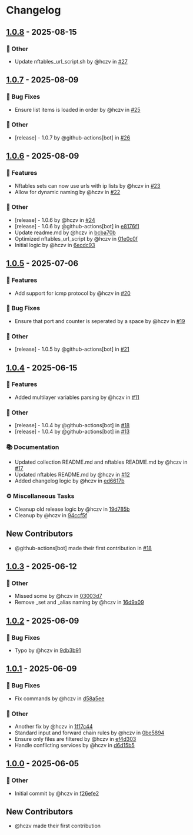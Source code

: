 # Changelog

<!-- ignore lint rules that are often triggered by content generated from commits / git-cliff -->
<!-- markdownlint-disable line-length no-bare-urls ul-style emphasis-style -->
## [1.0.8](https://github.com/hczv/ansible-firewall/compare/1.0.7..1.0.8) - 2025-08-15

### <!-- 10 -->💼 Other
- Update nftables_url_script.sh by @hczv in [#27](https://github.com/hczv/ansible-firewall/pull/27) 

## [1.0.7](https://github.com/hczv/ansible-firewall/compare/1.0.6..1.0.7) - 2025-08-09

### <!-- 1 -->🐛 Bug Fixes
- Ensure list items is loaded in order by @hczv in [#25](https://github.com/hczv/ansible-firewall/pull/25) 

### <!-- 10 -->💼 Other
- [release] - 1.0.7 by @github-actions[bot] in [#26](https://github.com/hczv/ansible-firewall/pull/26) 

## [1.0.6](https://github.com/hczv/ansible-firewall/compare/1.0.5..1.0.6) - 2025-08-09

### <!-- 0 -->🚀 Features
- Nftables sets can now use urls with ip lists by @hczv in [#23](https://github.com/hczv/ansible-firewall/pull/23) 
- Allow for dynamic naming by @hczv in [#22](https://github.com/hczv/ansible-firewall/pull/22) 

### <!-- 10 -->💼 Other
- [release] - 1.0.6 by @hczv in [#24](https://github.com/hczv/ansible-firewall/pull/24) 
- [release] - 1.0.6 by @github-actions[bot] in [e8176f1](https://github.com/hczv/ansible-firewall/commit/e8176f16d5cb4967194fb032feb7455afb50a9b1)
- Update readme.md by @hczv in [bcba70b](https://github.com/hczv/ansible-firewall/commit/bcba70b0014fb239d501b931a97c8b671e7d81c6)
- Optimized nftables_url_script by @hczv in [01e0c0f](https://github.com/hczv/ansible-firewall/commit/01e0c0f87e8e61e5d10d04d46202f33ad210fe12)
- Initial logic by @hczv in [6ecdc93](https://github.com/hczv/ansible-firewall/commit/6ecdc93ad3c6093eabfbd4bb4d52180cf790fc7c)

## [1.0.5](https://github.com/hczv/ansible-firewall/compare/1.0.4..1.0.5) - 2025-07-06

### <!-- 0 -->🚀 Features
- Add support for icmp protocol by @hczv in [#20](https://github.com/hczv/ansible-firewall/pull/20) 

### <!-- 1 -->🐛 Bug Fixes
- Ensure that port and counter is seperated by a space by @hczv in [#19](https://github.com/hczv/ansible-firewall/pull/19) 

### <!-- 10 -->💼 Other
- [release] - 1.0.5 by @github-actions[bot] in [#21](https://github.com/hczv/ansible-firewall/pull/21) 

## [1.0.4](https://github.com/hczv/ansible-firewall/compare/1.0.3..1.0.4) - 2025-06-15

### <!-- 0 -->🚀 Features
- Added multilayer variables parsing by @hczv in [#11](https://github.com/hczv/ansible-firewall/pull/11) 

### <!-- 10 -->💼 Other
- [release] - 1.0.4 by @github-actions[bot] in [#18](https://github.com/hczv/ansible-firewall/pull/18) 
- [release] - 1.0.4 by @github-actions[bot] in [#13](https://github.com/hczv/ansible-firewall/pull/13) 

### <!-- 3 -->📚 Documentation
- Updated collection README.md and nftables README.md by @hczv in [#17](https://github.com/hczv/ansible-firewall/pull/17) 
- Updated nftables README.md by @hczv in [#12](https://github.com/hczv/ansible-firewall/pull/12) 
- Added changelog logic by @hczv in [ed6617b](https://github.com/hczv/ansible-firewall/commit/ed6617b4254a9642af6a3bdae08bd3f349349639)

### <!-- 7 -->⚙️ Miscellaneous Tasks
- Cleanup old release logic by @hczv in [19d785b](https://github.com/hczv/ansible-firewall/commit/19d785bcae9358e35715b8701b34b30306d67ea6)
- Cleanup by @hczv in [94ccf5f](https://github.com/hczv/ansible-firewall/commit/94ccf5fce08252e22c5febb85e4622b796886c25)

## New Contributors
* @github-actions[bot] made their first contribution in [#18](https://github.com/hczv/ansible-firewall/pull/18)
## [1.0.3](https://github.com/hczv/ansible-firewall/compare/1.0.2..1.0.3) - 2025-06-12

### <!-- 10 -->💼 Other
- Missed some by @hczv in [03003d7](https://github.com/hczv/ansible-firewall/commit/03003d72680b49144f864cabb978a301a20dd740)
- Remove _set and _alias naming by @hczv in [16d9a09](https://github.com/hczv/ansible-firewall/commit/16d9a09049ea7a1c0a9716367987fb787981b4aa)

## [1.0.2](https://github.com/hczv/ansible-firewall/compare/1.0.1..1.0.2) - 2025-06-09

### <!-- 1 -->🐛 Bug Fixes
- Typo by @hczv in [9db3b91](https://github.com/hczv/ansible-firewall/commit/9db3b918c692e9e880e32d3b3ebce10ae69dfaa2)

## [1.0.1](https://github.com/hczv/ansible-firewall/compare/1.0.0..1.0.1) - 2025-06-09

### <!-- 1 -->🐛 Bug Fixes
- Fix commands by @hczv in [d58a5ee](https://github.com/hczv/ansible-firewall/commit/d58a5ee7ca37c9c3764f29dfd68d44ac79d8de9b)

### <!-- 10 -->💼 Other
- Another fix by @hczv in [1f17c44](https://github.com/hczv/ansible-firewall/commit/1f17c44c0728f73031a8efc89d2b0dd4c3ec403a)
- Standard input and forward chain rules by @hczv in [0be5894](https://github.com/hczv/ansible-firewall/commit/0be5894200e524dea3546aba24a55d935f767059)
- Ensure only files are filtered by @hczv in [ef4d303](https://github.com/hczv/ansible-firewall/commit/ef4d30319894ccb96fa66ffe85b33520a9c6cbbc)
- Handle conflicting services by @hczv in [d6d15b5](https://github.com/hczv/ansible-firewall/commit/d6d15b5f1a078581e4109c024569b90149b7349c)

## [1.0.0](https://github.com/hczv/ansible-firewall/compare/..1.0.0) - 2025-06-05

### <!-- 10 -->💼 Other
- Initial commit by @hczv in [f26efe2](https://github.com/hczv/ansible-firewall/commit/f26efe2d2e9728a5945ed82d23ca5e5e14790528)

## New Contributors
* @hczv made their first contribution
